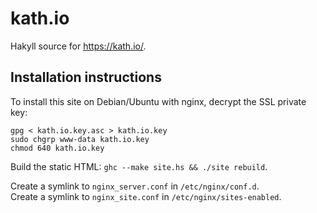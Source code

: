 kath.io
=======

Hakyll source for <https://kath.io/>.

Installation instructions
-------------------------

To install this site on Debian/Ubuntu with nginx, decrypt the SSL private key:

```
gpg < kath.io.key.asc > kath.io.key
sudo chgrp www-data kath.io.key
chmod 640 kath.io.key
```

Build the static HTML: `ghc --make site.hs && ./site rebuild`.

Create a symlink to `nginx_server.conf` in `/etc/nginx/conf.d`.  
Create a symlink to `nginx_site.conf` in `/etc/nginx/sites-enabled`.
